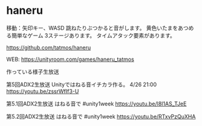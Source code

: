 # haneru
移動：矢印キー、WASD 
跳ねたりぶつかると音がします。 
黄色いたまをあつめる簡単なゲーム 
3ステージあります。 
タイムアタック要素があります。

https://github.com/tatmos/haneru

WEB:  https://unityroom.com/games/haneru_tatmos

作っている様子生放送

第5回ADX2生放送 Unityではねる音イチカラ作る。 4/26 21:00 https://youtu.be/zssrWfIf3-U

第5.1回ADX2生放送 はねる音で #unity1week https://youtu.be/l8I1AS_TJeE

第5.2回ADX2生放送 はねる音で #unity1week https://youtu.be/RTxvPzQuXHA
